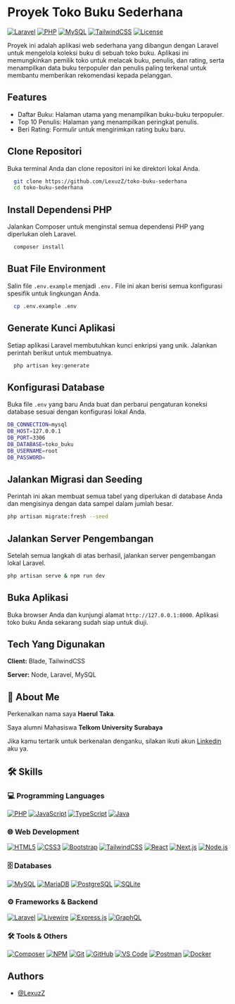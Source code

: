 
# Proyek Toko Buku Sederhana
[![Laravel](https://img.shields.io/badge/Laravel-12.x-FF2D20?style=for-the-badge&logo=laravel&logoColor=white)](https://laravel.com/)
[![PHP](https://img.shields.io/badge/PHP-%5E8.2-777BB4?style=for-the-badge&logo=php&logoColor=white)](https://www.php.net/)
[![MySQL](https://img.shields.io/badge/MySQL-8.x-4479A1?style=for-the-badge&logo=mysql&logoColor=white)](https://www.mysql.com/)
[![TailwindCSS](https://img.shields.io/badge/TailwindCSS-3.x-38B2AC?style=for-the-badge&logo=tailwind-css&logoColor=white)](https://tailwindcss.com/)
[![License](https://img.shields.io/badge/License-MIT-green?style=for-the-badge)](LICENSE)

Proyek ini adalah aplikasi web sederhana yang dibangun dengan Laravel untuk mengelola koleksi buku di sebuah toko buku. Aplikasi ini memungkinkan pemilik toko untuk melacak buku, penulis, dan rating, serta menampilkan data buku terpopuler dan penulis paling terkenal untuk membantu memberikan rekomendasi kepada pelanggan.


## Features

- Daftar Buku: Halaman utama yang menampilkan buku-buku terpopuler.
- Top 10 Penulis: Halaman yang menampilkan peringkat penulis.
- Beri Rating: Formulir untuk mengirimkan rating buku baru.


## Clone Repositori

Buka terminal Anda dan clone repositori ini ke direktori lokal Anda.

```bash
  git clone https://github.com/LexuzZ/toko-buku-sederhana
  cd toko-buku-sederhana
```
    
## Install Dependensi PHP

Jalankan Composer untuk menginstal semua dependensi PHP yang diperlukan oleh Laravel.

```bash
  composer install
```
## Buat File Environment

Salin file `.env.example` menjadi `.env.` File ini akan berisi semua konfigurasi spesifik untuk lingkungan Anda.

```bash
  cp .env.example .env
```
## Generate Kunci Aplikasi

Setiap aplikasi Laravel membutuhkan kunci enkripsi yang unik. Jalankan perintah berikut untuk membuatnya.

```bash
  php artisan key:generate
```
## Konfigurasi Database

Buka file `.env` yang baru Anda buat dan perbarui pengaturan koneksi database sesuai dengan konfigurasi lokal Anda.

```bash
DB_CONNECTION=mysql
DB_HOST=127.0.0.1
DB_PORT=3306
DB_DATABASE=toko_buku
DB_USERNAME=root
DB_PASSWORD=
```
## Jalankan Migrasi dan Seeding

Perintah ini akan membuat semua tabel yang diperlukan di database Anda dan mengisinya dengan data sampel dalam jumlah besar.

```bash
php artisan migrate:fresh --seed
```
## Jalankan Server Pengembangan

Setelah semua langkah di atas berhasil, jalankan server pengembangan lokal Laravel.

```bash
php artisan serve & npm run dev
```
## Buka Aplikasi

Buka browser Anda dan kunjungi alamat `http://127.0.0.1:8000`. Aplikasi toko buku Anda sekarang sudah siap untuk diuji.
    
## Tech Yang Digunakan

**Client:** Blade, TailwindCSS

**Server:** Node, Laravel, MySQL


## 🚀 About Me
Perkenalkan nama saya **Haerul Taka**.

Saya alumni Mahasiswa **Telkom University Surabaya**

Jika kamu tertarik untuk berkenalan denganku, silakan ikuti akun [Linkedin](https://www.linkedin.com/in/haerul-taka-b55656204/) aku ya.


## 🛠 Skills

### 💻 Programming Languages
[![PHP](https://img.shields.io/badge/PHP-%5E8.2-777BB4?style=for-the-badge&logo=php&logoColor=white)](https://www.php.net/)
[![JavaScript](https://img.shields.io/badge/JavaScript-ES6+-F7DF1E?style=for-the-badge&logo=javascript&logoColor=black)](https://developer.mozilla.org/docs/Web/JavaScript)
[![TypeScript](https://img.shields.io/badge/TypeScript-5.x-3178C6?style=for-the-badge&logo=typescript&logoColor=white)](https://www.typescriptlang.org/)
[![Java](https://img.shields.io/badge/Java-11+-007396?style=for-the-badge&logo=java&logoColor=white)](https://www.java.com/)

### 🌐 Web Development
[![HTML5](https://img.shields.io/badge/HTML5-E34F26?style=for-the-badge&logo=html5&logoColor=white)](https://developer.mozilla.org/docs/Web/HTML)
[![CSS3](https://img.shields.io/badge/CSS3-1572B6?style=for-the-badge&logo=css3&logoColor=white)](https://developer.mozilla.org/docs/Web/CSS)
[![Bootstrap](https://img.shields.io/badge/Bootstrap-5.x-7952B3?style=for-the-badge&logo=bootstrap&logoColor=white)](https://getbootstrap.com/)
[![TailwindCSS](https://img.shields.io/badge/TailwindCSS-3.x-38B2AC?style=for-the-badge&logo=tailwind-css&logoColor=white)](https://tailwindcss.com/)
[![React](https://img.shields.io/badge/React-18.x-61DAFB?style=for-the-badge&logo=react&logoColor=black)](https://react.dev/)
[![Next.js](https://img.shields.io/badge/Next.js-14.x-000000?style=for-the-badge&logo=next.js&logoColor=white)](https://nextjs.org/)
[![Node.js](https://img.shields.io/badge/Node.js-18.x-339933?style=for-the-badge&logo=nodedotjs&logoColor=white)](https://nodejs.org/)

### 🗄️ Databases
[![MySQL](https://img.shields.io/badge/MySQL-8.x-4479A1?style=for-the-badge&logo=mysql&logoColor=white)](https://www.mysql.com/)
[![MariaDB](https://img.shields.io/badge/MariaDB-10.x-003545?style=for-the-badge&logo=mariadb&logoColor=white)](https://mariadb.org/)
[![PostgreSQL](https://img.shields.io/badge/PostgreSQL-15.x-4169E1?style=for-the-badge&logo=postgresql&logoColor=white)](https://www.postgresql.org/)
[![SQLite](https://img.shields.io/badge/SQLite-3-003B57?style=for-the-badge&logo=sqlite&logoColor=white)](https://www.sqlite.org/)

### ⚙️ Frameworks & Backend
[![Laravel](https://img.shields.io/badge/Laravel-12.x-FF2D20?style=for-the-badge&logo=laravel&logoColor=white)](https://laravel.com/)
[![Livewire](https://img.shields.io/badge/Livewire-3.x-4E56A6?style=for-the-badge&logo=laravel&logoColor=white)](https://livewire.laravel.com/)
[![Express.js](https://img.shields.io/badge/Express.js-4.x-000000?style=for-the-badge&logo=express&logoColor=white)](https://expressjs.com/)
[![GraphQL](https://img.shields.io/badge/GraphQL-16.x-E10098?style=for-the-badge&logo=graphql&logoColor=white)](https://graphql.org/)

### 🛠 Tools & Others
[![Composer](https://img.shields.io/badge/Composer-2.x-885630?style=for-the-badge&logo=composer&logoColor=white)](https://getcomposer.org/)
[![NPM](https://img.shields.io/badge/NPM-9.x-CB3837?style=for-the-badge&logo=npm&logoColor=white)](https://www.npmjs.com/)
[![Git](https://img.shields.io/badge/Git-F05032?style=for-the-badge&logo=git&logoColor=white)](https://git-scm.com/)
[![GitHub](https://img.shields.io/badge/GitHub-181717?style=for-the-badge&logo=github&logoColor=white)](https://github.com/)
[![VS Code](https://img.shields.io/badge/VS%20Code-007ACC?style=for-the-badge&logo=visual-studio-code&logoColor=white)](https://code.visualstudio.com/)
[![Postman](https://img.shields.io/badge/Postman-10.x-FF6C37?style=for-the-badge&logo=postman&logoColor=white)](https://www.postman.com/)
[![Docker](https://img.shields.io/badge/Docker-24.x-2496ED?style=for-the-badge&logo=docker&logoColor=white)](https://www.docker.com/)
## Authors

- [@LexuzZ](https://www.github.com/LexuzZ)

